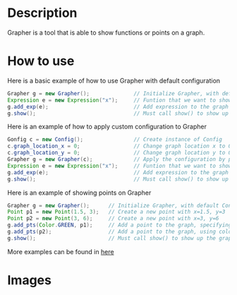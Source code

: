 # Description
Grapher is a tool that is able to show functions or points on a graph.

# How to use
Here is a basic example of how to use Grapher with default configuration
```java
Grapher g = new Grapher();              // Initialize Grapher, with default Config
Expression e = new Expression("x");     // Funtion that we want to show, here we use y=x
g.add_exp(e);                           // Add expression to the graph
g.show();                               // Must call show() to show up the graph on screen
```

Here is an example of how to apply custom configuration to Grapher
```java
Gonfig c = new Config();                // Create instance of Config
c.graph_location_x = 0;                 // Change graph location x to 0
c.graph_location_y = 0;                 // Change graph location y to 0
Grapher g = new Grapher(c);             // Apply the configuration by passing it to Grapher
Expression e = new Expression("x");     // Funtion that we want to show, here we use y=x
g.add_exp(e);                           // Add expression to the graph
g.show();                               // Must call show() to show up the graph on screen
```

Here is an example of showing points on Grapher
```java
Grapher g = new Grapher();      // Initialize Grapher, with default Config
Point p1 = new Point(1.5, 3);   // Create a new point with x=1.5, y=3
Point p2 = new Point(3, 6);     // Create a new point with x=3, y=6
g.add_pts(Color.GREEN, p1);     // Add a point to the graph, specifying the color
g.add_pts(p2);                  // Add a point to the graph, using color in default configuration
g.show();                       // Must call show() to show up the graph on screen
```
More examples can be found in [here](https://github.com/NielXu/JPlot/blob/master/src/grapher/Demo.java)
# Images


